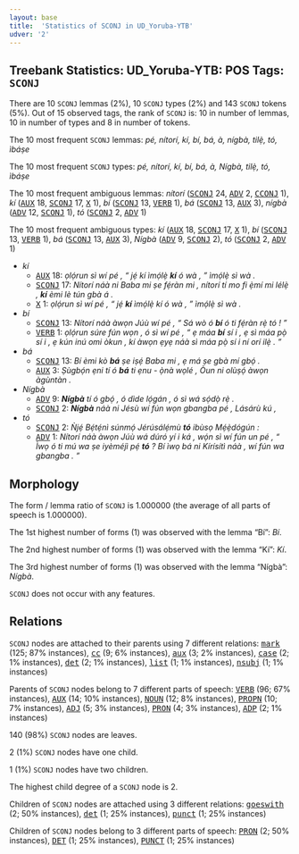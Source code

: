 ```yaml
---
layout: base
title:  'Statistics of SCONJ in UD_Yoruba-YTB'
udver: '2'
---
```


## Treebank Statistics: UD_Yoruba-YTB: POS Tags: `SCONJ`

There are 10 `SCONJ` lemmas (2%), 10 `SCONJ` types (2%) and 143 `SCONJ` tokens (5%).
Out of 15 observed tags, the rank of `SCONJ` is: 10 in number of lemmas, 10 in number of types and 8 in number of tokens.

The 10 most frequent `SCONJ` lemmas: <em>pé, nítorí, kí, bí, bá, à, nígbà, tilẹ̀, tó, ìbáṣe</em>

The 10 most frequent `SCONJ` types:  <em>pé, nítorí, kí, bí, bá, à, Nígbà, tilẹ̀, tó, ìbáṣe</em>

The 10 most frequent ambiguous lemmas: <em>nítorí</em> (<tt><a href="yo_ytb-pos-SCONJ.html">SCONJ</a></tt> 24, <tt><a href="yo_ytb-pos-ADV.html">ADV</a></tt> 2, <tt><a href="yo_ytb-pos-CCONJ.html">CCONJ</a></tt> 1), <em>kí</em> (<tt><a href="yo_ytb-pos-AUX.html">AUX</a></tt> 18, <tt><a href="yo_ytb-pos-SCONJ.html">SCONJ</a></tt> 17, <tt><a href="yo_ytb-pos-X.html">X</a></tt> 1), <em>bí</em> (<tt><a href="yo_ytb-pos-SCONJ.html">SCONJ</a></tt> 13, <tt><a href="yo_ytb-pos-VERB.html">VERB</a></tt> 1), <em>bá</em> (<tt><a href="yo_ytb-pos-SCONJ.html">SCONJ</a></tt> 13, <tt><a href="yo_ytb-pos-AUX.html">AUX</a></tt> 3), <em>nígbà</em> (<tt><a href="yo_ytb-pos-ADV.html">ADV</a></tt> 12, <tt><a href="yo_ytb-pos-SCONJ.html">SCONJ</a></tt> 1), <em>tó</em> (<tt><a href="yo_ytb-pos-SCONJ.html">SCONJ</a></tt> 2, <tt><a href="yo_ytb-pos-ADV.html">ADV</a></tt> 1)

The 10 most frequent ambiguous types:  <em>kí</em> (<tt><a href="yo_ytb-pos-AUX.html">AUX</a></tt> 18, <tt><a href="yo_ytb-pos-SCONJ.html">SCONJ</a></tt> 17, <tt><a href="yo_ytb-pos-X.html">X</a></tt> 1), <em>bí</em> (<tt><a href="yo_ytb-pos-SCONJ.html">SCONJ</a></tt> 13, <tt><a href="yo_ytb-pos-VERB.html">VERB</a></tt> 1), <em>bá</em> (<tt><a href="yo_ytb-pos-SCONJ.html">SCONJ</a></tt> 13, <tt><a href="yo_ytb-pos-AUX.html">AUX</a></tt> 3), <em>Nígbà</em> (<tt><a href="yo_ytb-pos-ADV.html">ADV</a></tt> 9, <tt><a href="yo_ytb-pos-SCONJ.html">SCONJ</a></tt> 2), <em>tó</em> (<tt><a href="yo_ytb-pos-SCONJ.html">SCONJ</a></tt> 2, <tt><a href="yo_ytb-pos-ADV.html">ADV</a></tt> 1)


* <em>kí</em>
  * <tt><a href="yo_ytb-pos-AUX.html">AUX</a></tt> 18: <em>ọlọ́run sì wí pé , “ jẹ́ kí ìmọ́lẹ̀ <b>kí</b> ó wà , ” ìmọ́lẹ̀ sì wà .</em>
  * <tt><a href="yo_ytb-pos-SCONJ.html">SCONJ</a></tt> 17: <em>Nítorí náà ni Baba mi ṣe fẹ́ràn mi , nítorí tí mo fi ẹ̀mí mi lélẹ̀ , <b>kí</b> èmi lè tún gbà á .</em>
  * <tt><a href="yo_ytb-pos-X.html">X</a></tt> 1: <em>ọlọ́run sì wí pé , “ jẹ́ <b>kí</b> ìmọ́lẹ̀ kí ó wà , ” ìmọ́lẹ̀ sì wà .</em>
* <em>bí</em>
  * <tt><a href="yo_ytb-pos-SCONJ.html">SCONJ</a></tt> 13: <em>Nítorí náà àwọn Júù wí pé , “ Sá wò ó <b>bí</b> ó ti fẹ́ràn rẹ̀ tó ! ”</em>
  * <tt><a href="yo_ytb-pos-VERB.html">VERB</a></tt> 1: <em>ọlọ́run súre fún wọn , ó sì wí pé , “ ẹ máa <b>bí</b> sí i , ẹ sì máa pọ̀ sí i , ẹ kún inú omi òkun , kí àwọn ẹyẹ náà sì máa pọ̀ sí i ní orí ilẹ̀ . ”</em>
* <em>bá</em>
  * <tt><a href="yo_ytb-pos-SCONJ.html">SCONJ</a></tt> 13: <em>Bí èmi kò <b>bá</b> ṣe iṣẹ́ Baba mi , ẹ má ṣe gbà mí gbọ́ .</em>
  * <tt><a href="yo_ytb-pos-AUX.html">AUX</a></tt> 3: <em>Ṣùgbọ́n ẹni tí ó <b>bá</b> ti ẹnu - ọ̀nà wọlé , Òun ni olùṣọ́ àwọn àgùntàn .</em>
* <em>Nígbà</em>
  * <tt><a href="yo_ytb-pos-ADV.html">ADV</a></tt> 9: <em><b>Nígbà</b> tí ó gbọ́ , ó dìde lọ́gán , ó sì wá sọ́dọ̀ rẹ̀ .</em>
  * <tt><a href="yo_ytb-pos-SCONJ.html">SCONJ</a></tt> 2: <em><b>Nígbà</b> náà ni Jésù wí fún wọn gbangba pé , Lásárù kú ,</em>
* <em>tó</em>
  * <tt><a href="yo_ytb-pos-SCONJ.html">SCONJ</a></tt> 2: <em>Ǹjẹ́ Bẹ́tẹ́nì súnmọ́ Jérúsálẹ́mù <b>tó</b> ibùsọ Mẹ́ẹ̀dógún :</em>
  * <tt><a href="yo_ytb-pos-ADV.html">ADV</a></tt> 1: <em>Nítorí náà àwọn Júù wá dúró yí i ká , wọ́n sì wí fún un pé , “ Ìwọ ó ti mú wa ṣe iyèméjì pẹ́ <b>tó</b> ? Bí ìwọ bá ni Kírísítì náà , wí fún wa gbangba . ”</em>

## Morphology

The form / lemma ratio of `SCONJ` is 1.000000 (the average of all parts of speech is 1.000000).

The 1st highest number of forms (1) was observed with the lemma “Bí”: <em>Bí</em>.

The 2nd highest number of forms (1) was observed with the lemma “Kí”: <em>Kí</em>.

The 3rd highest number of forms (1) was observed with the lemma “Nígbà”: <em>Nígbà</em>.

`SCONJ` does not occur with any features.


## Relations

`SCONJ` nodes are attached to their parents using 7 different relations: <tt><a href="yo_ytb-dep-mark.html">mark</a></tt> (125; 87% instances), <tt><a href="yo_ytb-dep-cc.html">cc</a></tt> (9; 6% instances), <tt><a href="yo_ytb-dep-aux.html">aux</a></tt> (3; 2% instances), <tt><a href="yo_ytb-dep-case.html">case</a></tt> (2; 1% instances), <tt><a href="yo_ytb-dep-det.html">det</a></tt> (2; 1% instances), <tt><a href="yo_ytb-dep-list.html">list</a></tt> (1; 1% instances), <tt><a href="yo_ytb-dep-nsubj.html">nsubj</a></tt> (1; 1% instances)

Parents of `SCONJ` nodes belong to 7 different parts of speech: <tt><a href="yo_ytb-pos-VERB.html">VERB</a></tt> (96; 67% instances), <tt><a href="yo_ytb-pos-AUX.html">AUX</a></tt> (14; 10% instances), <tt><a href="yo_ytb-pos-NOUN.html">NOUN</a></tt> (12; 8% instances), <tt><a href="yo_ytb-pos-PROPN.html">PROPN</a></tt> (10; 7% instances), <tt><a href="yo_ytb-pos-ADJ.html">ADJ</a></tt> (5; 3% instances), <tt><a href="yo_ytb-pos-PRON.html">PRON</a></tt> (4; 3% instances), <tt><a href="yo_ytb-pos-ADP.html">ADP</a></tt> (2; 1% instances)

140 (98%) `SCONJ` nodes are leaves.

2 (1%) `SCONJ` nodes have one child.

1 (1%) `SCONJ` nodes have two children.

The highest child degree of a `SCONJ` node is 2.

Children of `SCONJ` nodes are attached using 3 different relations: <tt><a href="yo_ytb-dep-goeswith.html">goeswith</a></tt> (2; 50% instances), <tt><a href="yo_ytb-dep-det.html">det</a></tt> (1; 25% instances), <tt><a href="yo_ytb-dep-punct.html">punct</a></tt> (1; 25% instances)

Children of `SCONJ` nodes belong to 3 different parts of speech: <tt><a href="yo_ytb-pos-PRON.html">PRON</a></tt> (2; 50% instances), <tt><a href="yo_ytb-pos-DET.html">DET</a></tt> (1; 25% instances), <tt><a href="yo_ytb-pos-PUNCT.html">PUNCT</a></tt> (1; 25% instances)


